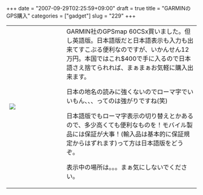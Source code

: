 +++
date = "2007-09-29T02:25:59+09:00"
draft = true
title = "GARMINのGPS購入"
categories = ["gadget"]
slug = "229"
+++

<table width="100%">
<tr>
<td valign="middle" style="width: 30%"><img border="0" src="https://keruru.net/images/46fd392740446-070910-020326.jpg" /></td>
<td valign="middle" style="width: 70%">GARMIN社のGPSmap 60CSx買いました。但し英語版。日本語版だと日本語表示も入力も出来てすこぶる便利なのですが、いかんせん12万円。本国ではこれ$400で手に入るので日本語さえ捨てられれば、まぁまぁお気軽に購入出来ます。

日本の地名の読みに強くないのでローマ字でいいもん、、、ってのは強がりですね(笑)

日本語版でもローマ字表示の切り替えとかあるので、多少高くても便利なものを！モバイル製品には保証が大事！(輸入品は基本的に保証規定からはずれます)って方は日本語版をどうぞ。

表示中の場所は。。。まぁ気にしないでください。</td>
</tr>
</table>
